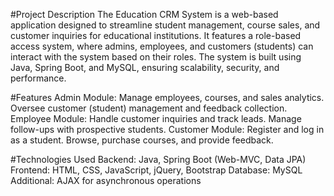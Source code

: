 #Project Description
The Education CRM System is a web-based application designed to streamline student management, course sales, and customer inquiries for educational institutions. It features a role-based access system, where admins, employees, and customers (students) can interact with the system based on their roles. The system is built using Java, Spring Boot, and MySQL, ensuring scalability, security, and performance.



#Features
Admin Module:
Manage employees, courses, and sales analytics.
Oversee customer (student) management and feedback collection.
Employee Module:
Handle customer inquiries and track leads.
Manage follow-ups with prospective students.
Customer Module:
Register and log in as a student.
Browse, purchase courses, and provide feedback.

#Technologies Used
Backend: Java, Spring Boot (Web-MVC, Data JPA)
Frontend: HTML, CSS, JavaScript, jQuery, Bootstrap
Database: MySQL
Additional: AJAX for asynchronous operations
